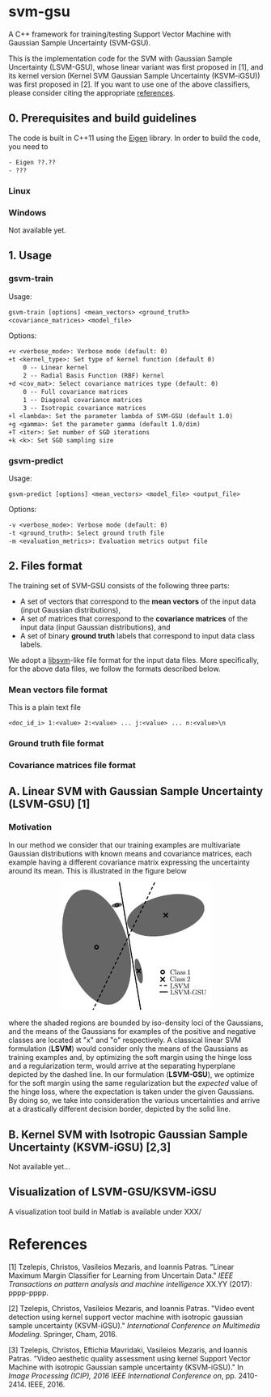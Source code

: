 # svm-gsu

A C++ framework for training/testing Support Vector Machine with Gaussian Sample Uncertainty (SVM-GSU).

This is the implementation code for the SVM with Gaussian Sample Uncertainty (LSVM-GSU), whose linear variant was first proposed in [1], and its kernel version (Kernel SVM Gaussian Sample Uncertainty (KSVM-iGSU)) was first proposed in [2]. If you want to use one of the above classifiers, please consider citing the appropriate [references](#references).

## 0. Prerequisites and build guidelines

The code is built in C++11 using the [Eigen](http://eigen.tuxfamily.org/index.php?title=Main_Page) library. In order to build the code, you need to 

```
- Eigen ??.??
- ???
```

### Linux

### Windows

Not available yet.

## 1. Usage

### gsvm-train

Usage:

~~~
gsvm-train [options] <mean_vectors> <ground_truth> <covariance_matrices> <model_file>
~~~

Options:

~~~
+v <verbose_mode>: Verbose mode (default: 0)
+t <kernel_type>: Set type of kernel function (default 0)
	0 -- Linear kernel
    2 -- Radial Basis Function (RBF) kernel
+d <cov_mat>: Select covariance matrices type (default: 0)
	0 -- Full covariance matrices
	1 -- Diagonal covariance matrices
	3 -- Isotropic covariance matrices
+l <lambda>: Set the parameter lambda of SVM-GSU (default 1.0)
+g <gamma>: Set the parameter gamma (default 1.0/dim)
+T <iter>: Set number of SGD iterations
+k <k>: Set SGD sampling size
~~~



### gsvm-predict

Usage:

~~~
gsvm-predict [options] <mean_vectors> <model_file> <output_file>
~~~

Options:

~~~
-v <verbose_mode>: Verbose mode (default: 0)
-t <ground_truth>: Select ground truth file
-m <evaluation_metrics>: Evaluation metrics output file
~~~



## 2. Files format

The training set of SVM-GSU consists of the following three parts:

- A set of vectors that correspond to the **mean vectors** of the input data (input Gaussian distributions),
- A set of matrices that correspond to the **covariance matrices** of the input data (input Gaussian distributions), and 
- A set of binary **ground truth** labels that correspond to input data class labels.

We adopt a [libsvm](https://www.csie.ntu.edu.tw/~cjlin/libsvm/)-like file format for the input data files. More specifically, for the above data files, we follow the formats described below. 

### Mean vectors file format

This is a plain text file

~~~
<doc_id_i> 1:<value> 2:<value> ... j:<value> ... n:<value>\n
~~~



### Ground truth file format

### Covariance matrices file format






## A. Linear SVM with Gaussian Sample Uncertainty (LSVM-GSU) [1]

### Motivation

In our method we consider that our training examples are multivariate Gaussian distributions with known means and covariance matrices, each example having a different covariance matrix expressing the uncertainty around its mean. This is illustrated in the figure below

<p align="center">
  <img src="images/svmgsu_motivation.jpg" width="300" alt="SVM-GSU's motivation"/>
</p>

where the shaded regions are bounded by iso-density loci of the Gaussians, and the means of the Gaussians for examples of the positive and negative classes are located at "x" and "o" respectively. A classical linear SVM formulation (**LSVM**) would consider only the means of the Gaussians as training examples and, by optimizing the soft margin using the hinge loss and a regularization term, would arrive at the separating hyperplane depicted by the dashed line. In our formulation (**LSVM-GSU**), we optimize for the soft margin using the same regularization but the *expected* value of the hinge loss, where the expectation is taken under the given Gaussians. By doing so, we take into consideration the various uncertainties and arrive at a drastically different decision border, depicted by the solid line. 



## B. Kernel SVM with Isotropic Gaussian Sample Uncertainty (KSVM-iGSU) [2,3]

Not available yet...



## Visualization of LSVM-GSU/KSVM-iGSU

A visualization tool build in Matlab is available under XXX/





# References

[1] Tzelepis, Christos, Vasileios Mezaris, and Ioannis Patras. "Linear Maximum Margin Classifier for Learning from Uncertain Data." *IEEE Transactions on pattern analysis and machine intelligence* XX.YY (2017): pppp-pppp.

[2] Tzelepis, Christos, Vasileios Mezaris, and Ioannis Patras. "Video event detection using kernel support vector machine with isotropic gaussian sample uncertainty (KSVM-iGSU)." *International Conference on Multimedia Modeling*. Springer, Cham, 2016.

[3] Tzelepis, Christos, Eftichia Mavridaki, Vasileios Mezaris, and Ioannis Patras. "Video aesthetic quality assessment using kernel Support Vector Machine with isotropic Gaussian sample uncertainty (KSVM-iGSU)." In *Image Processing (ICIP), 2016 IEEE International Conference on*, pp. 2410-2414. IEEE, 2016.
